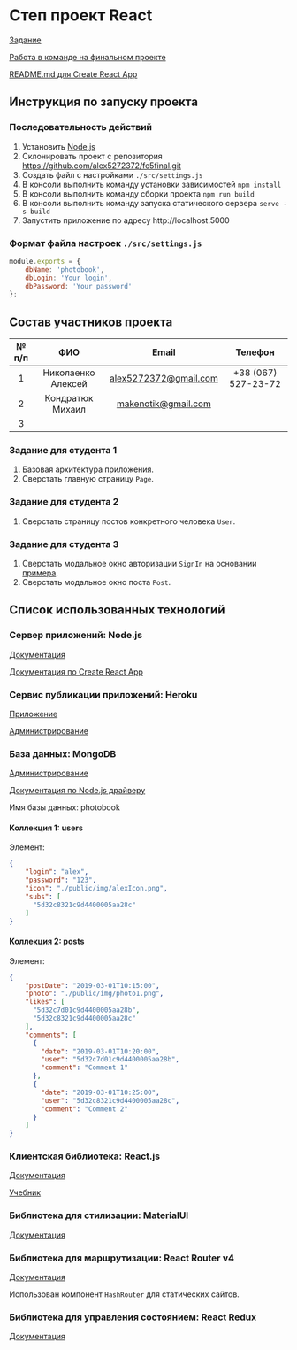 # Степ проект React
[Задание](https://gitlab.com/dan-it/groups/fe5/tree/master/step-project-instagram)

[Работа в команде на финальном проекте](https://dan-it.gitlab.io/fe-book/teamwork/final.html)

[README.md для Create React App](./CREATE_REACT_APP.md)

## Инструкция по запуску проекта
### Последовательность действий
1. Установить [Node.js](https://nodejs.org/en/download/)
2. Склонировать проект с репозитория https://github.com/alex5272372/fe5final.git
3. Создать файл с настройками `./src/settings.js`
4. В консоли выполнить команду установки зависимостей `npm install`
5. В консоли выполнить команду сборки проекта `npm run build`
6. В консоли выполнить команду запуска статического сервера `serve -s build`
7. Запустить приложение по адресу http://localhost:5000

### Формат файла настроек `./src/settings.js`
```js
module.exports = {
    dbName: 'photobook',
    dbLogin: 'Your login',
    dbPassword: 'Your password'
};
```

## Состав участников проекта

| № п/п | ФИО | Email | Телефон | 
|:------:|:---:|:-----:|:-------:|
| 1 | Николаенко Алексей | alex5272372@gmail.com | +38 (067) 527-23-72 |
| 2 | Кондратюк Михаил | makenotik@gmail.com |  |
| 3 |  |  |  |

### Задание для студента 1
1. Базовая архитектура приложения.
2. Сверстать главную страницу `Page`.

### Задание для студента 2
1. Сверстать страницу постов конкретного человека `User`.

### Задание для студента 3
1. Сверстать модальное окно авторизации `SignIn` на основании [примера](https://github.com/mui-org/material-ui/tree/master/docs/src/pages/getting-started/page-layout-examples/sign-in).
2. Сверстать модальное окно поста `Post`.

## Список использованных технологий
### Cервер приложений: Node.js
[Документация](https://medium.com/devschacht/node-hero-6a07ef8d822d)

[Документация по Create React App](https://facebook.github.io/create-react-app/)

### Сервис публикации приложений: Heroku
[Приложение](https://fe5final.herokuapp.com/)

[Администрирование](https://dashboard.heroku.com/apps/fe5final)

### База данных: MongoDB
[Администрирование](https://cloud.mongodb.com/v2/5cff8dc0cf09a2451565a0d8#clusters)

[Документация по Node.js драйверу](http://mongodb.github.io/node-mongodb-native/3.2/)

Имя базы данных: photobook

#### Коллекция 1: users
Элемент:
```json
{
    "login": "alex",
    "password": "123",
    "icon": "./public/img/alexIcon.png",
    "subs": [
      "5d32c8321c9d4400005aa28c"
    ]
}
```

#### Коллекция 2: posts
Элемент:
```json
{
    "postDate": "2019-03-01T10:15:00",
    "photo": "./public/img/photo1.png",
    "likes": [
      "5d32c7d01c9d4400005aa28b",
      "5d32c8321c9d4400005aa28c"
    ],
    "comments": [
      {
        "date": "2019-03-01T10:20:00",
        "user": "5d32c7d01c9d4400005aa28b",
        "comment": "Comment 1"
      },
      {
        "date": "2019-03-01T10:25:00",
        "user": "5d32c8321c9d4400005aa28c",
        "comment": "Comment 2"
      }     
    ]
}
```

### Клиентская библиотека: React.js
[Документация](https://ru.reactjs.org/)

[Учебник](https://learn-reactjs.ru/home)

### Библиотека для стилизации: MaterialUI
[Документация](https://material-ui.com/ru/getting-started/installation)

### Библиотека для маршрутизации: React Router v4
[Документация](https://habr.com/ru/post/329996/)

Использован компонент `HashRouter` для статических сайтов.

### Библиотека для управления состоянием: React Redux
[Документация](https://maxfarseer.gitbooks.io/redux-course-ru-v2/content/sozdanie.html)
